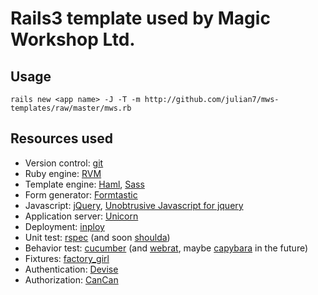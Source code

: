 # Rails3 template used by Magic Workshop Ltd.

## Usage

    rails new <app name> -J -T -m http://github.com/julian7/mws-templates/raw/master/mws.rb

## Resources used

* Version control: [git](http://git-scm.com/)
* Ruby engine: [RVM](http://rvm.beginrescueend.com/)
* Template engine: [Haml](http://haml-lang.com/), [Sass](http://sass-lang.com/)
* Form generator: [Formtastic](http://github.com/justinfrench/formtastic)
* Javascript: [jQuery](http://www.jquery.com/), [Unobtrusive Javascript for jquery](http://github.com/rails/jquery-ujs/)
* Application server: [Unicorn](http://unicorn.bogomips.org/)
* Deployment: [inploy](http://github.com/dcrec1/inploy)
* Unit test: [rspec](http://rspec.info/) (and soon [shoulda](http://github.com/thoughtbot/shoulda))
* Behavior test: [cucumber](http://cukes.info/) (and [webrat](http://github.com/brynary/webrat), maybe [capybara](http://github.com/jnicklas/capybara) in the future)
* Fixtures: [factory_girl](http://github.com/thoughtbot/factory_girl)
* Authentication: [Devise](http://github.com/plataformatec/devise)
* Authorization: [CanCan](http://github.com/ryanb/cancan)
